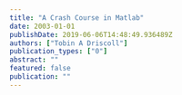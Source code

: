 ```yaml
---
title: "A Crash Course in Matlab"
date: 2003-01-01
publishDate: 2019-06-06T14:48:49.936489Z
authors: ["Tobin A Driscoll"]
publication_types: ["0"]
abstract: ""
featured: false
publication: ""
---
```


